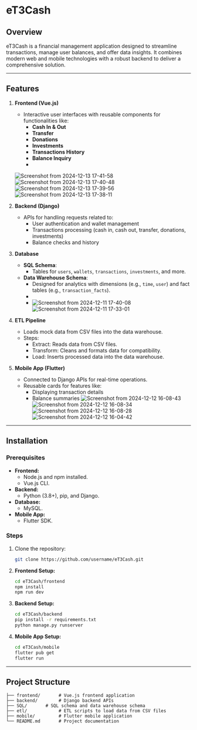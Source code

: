 # eT3Cash

## Overview

eT3Cash is a financial management application designed to streamline transactions, manage user balances, and offer data insights. It combines modern web and mobile technologies with a robust backend to deliver a comprehensive solution.

---

## Features

1. **Frontend (Vue.js)**
   - Interactive user interfaces with reusable components for functionalities like:
     - **Cash In & Out**
     - **Transfer**
     - **Donations**
     - **Investments**
     - **Transactions History**
     - **Balance Inquiry**
     - 
   ![Screenshot from 2024-12-13 17-41-58](https://github.com/user-attachments/assets/79adbc85-d303-4c98-886b-b5ad1f004301)
![Screenshot from 2024-12-13 17-40-48](https://github.com/user-attachments/assets/ffabb535-49c0-4f58-9a8b-dbff0f329c3b)
![Screenshot from 2024-12-13 17-39-56](https://github.com/user-attachments/assets/c739d08f-74c2-40a8-9c55-41c1709db8d5)
![Screenshot from 2024-12-13 17-38-11](https://github.com/user-attachments/assets/33bef909-da66-4b7f-8582-21a650226a90)


2. **Backend (Django)**
   - APIs for handling requests related to:
     - User authentication and wallet management
     - Transactions processing (cash in, cash out, transfer, donations, investments)
     - Balance checks and history
       
3. **Database**
   - **SQL Schema**:
     - Tables for `users`, `wallets`, `transactions`, `investments`, and more.
   - **Data Warehouse Schema**:
     - Designed for analytics with dimensions (e.g., `time`, `user`) and fact tables (e.g., `transaction_facts`).
     - 
     - ![Screenshot from 2024-12-11 17-40-08](https://github.com/user-attachments/assets/f68eb155-f852-49fb-a7b4-70fbca062036)
![Screenshot from 2024-12-11 17-33-01](https://github.com/user-attachments/assets/923859da-dfde-4167-81fd-32c7acdd7264)


4. **ETL Pipeline**
   - Loads mock data from CSV files into the data warehouse.
   - Steps:
     - Extract: Reads data from CSV files.
     - Transform: Cleans and formats data for compatibility.
     - Load: Inserts processed data into the data warehouse.

5. **Mobile App (Flutter)**
   - Connected to Django APIs for real-time operations.
   - Reusable cards for features like:
     - Displaying transaction details
     - Balance summaries
     ![Screenshot from 2024-12-12 16-08-43](https://github.com/user-attachments/assets/69193b79-567d-40c9-80d9-84714fdf6cda)
![Screenshot from 2024-12-12 16-08-34](https://github.com/user-attachments/assets/9eeadab9-5d08-4534-be3d-65003fd12085)
![Screenshot from 2024-12-12 16-08-28](https://github.com/user-attachments/assets/38d225be-d6b5-47f7-8626-c4d1895016eb)
![Screenshot from 2024-12-12 16-04-42](https://github.com/user-attachments/assets/8bfc1fc0-f5b0-4094-b2d2-5f631dd87fb9)

  

---

## Installation

### Prerequisites

- **Frontend:**
  - Node.js and npm installed.
  - Vue.js CLI.
- **Backend:**
  - Python (3.8+), pip, and Django.
- **Database:**
  - MySQL.
- **Mobile App:**
  - Flutter SDK.

### Steps

1. Clone the repository:
   ```bash
   git clone https://github.com/username/eT3Cash.git
   ```

2. **Frontend Setup:**
   ```bash
   cd eT3Cash/frontend
   npm install
   npm run dev
   ```

3. **Backend Setup:**
   ```bash
   cd eT3Cash/backend
   pip install -r requirements.txt
   python manage.py runserver
   ```

6. **Mobile App Setup:**
   ```bash
   cd eT3Cash/mobile
   flutter pub get
   flutter run
   ```

---

## Project Structure

```
├── frontend/       # Vue.js frontend application
├── backend/        # Django backend APIs
├── SQL/       # SQL schema and data warehouse schema
├── etl/            # ETL scripts to load data from CSV files
├── mobile/         # Flutter mobile application
└── README.md       # Project documentation
```
